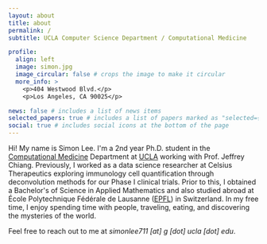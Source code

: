```yaml
---
layout: about
title: about
permalink: /
subtitle: UCLA Computer Science Department / Computational Medicine

profile:
  align: left
  image: simon.jpg
  image_circular: false # crops the image to make it circular
  more_info: >
    <p>404 Westwood Blvd.</p>
    <p>Los Angeles, CA 90025</p>

news: false # includes a list of news items
selected_papers: true # includes a list of papers marked as "selected={true}"
social: true # includes social icons at the bottom of the page
---
```


Hi! My name is Simon Lee. I'm a 2nd year Ph.D. student in the [Computational Medicine](https://compmed.ucla.edu/profile/lee-simon) Department at [UCLA](https://www.ucla.edu/) working with Prof. Jeffrey Chiang. Previously, I worked as a data science researcher at Celsius Therapeutics exploring immunology cell quantification through deconvolution methods for our Phase I clinical trials. Prior to this, I obtained a Bachelor's of Science in Applied Mathematics and also studied abroad at École Polytechnique Fédérale de Lausanne ([EPFL](https://www.epfl.ch/en/)) in Switzerland. In my free time, I enjoy spending time with people, traveling, eating, and discovering the mysteries of the world.  

Feel free to reach out to me at *simonlee711 [at] g [dot] ucla [dot] edu*.
